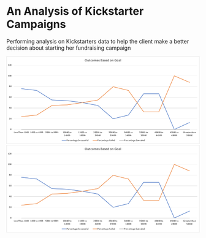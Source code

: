 # An Analysis of Kickstarter Campaigns
Performing analysis on Kickstarters data to help the client make a better decision about starting her fundraising campaign 

<img src="/resources/Outcomes_vs_Goals.png">

<img src="/resources/Outcomes_vs_Goals.png">